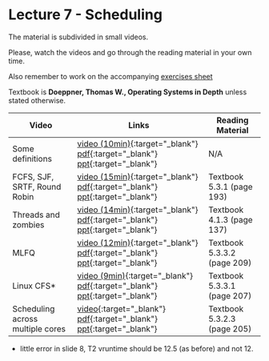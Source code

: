 # Lecture 7 - Scheduling

The material is subdivided in small videos.

Please, watch the videos and go through the reading material in your own time.

Also remember to work on the accompanying [exercises sheet](../exercises/EXERCISES7.html)

Textbook is **Doeppner, Thomas W., Operating Systems in Depth** unless stated otherwise.

| Video                   | Links                     |        Reading Material                                                                                                                                                                                      |
|-------------------------|---------------------------|----------------------------------------------------------------------------------------------------------------------------------------------------------------------------------------------|
| Some definitions | [video (10min)](https://web.microsoftstream.com/video/fb9d9f92-4bf3-4d8d-994c-d77202d9a9f7){:target="_blank"}  [pdf](){:target="_blank"}  [ppt](){:target="_blank"}  | N/A |
| FCFS, SJF, SRTF, Round Robin | [video (15min)](https://web.microsoftstream.com/video/2b8742a4-247e-4a65-814b-a04d87972f17){:target="_blank"}  [pdf](){:target="_blank"}  [ppt](){:target="_blank"}  | Textbook 5.3.1 (page 193) |
| Threads and zombies | [video (14min)](https://web.microsoftstream.com/video/91a8a610-804f-4dcc-ac72-10a0ffe2f96c){:target="_blank"}  [pdf](){:target="_blank"}  [ppt](){:target="_blank"}  | Textbook 4.1.3 (page 137) |
| MLFQ | [video (12min)](https://web.microsoftstream.com/video/e9c72264-07d3-4e99-8eda-ba6c654b87d0){:target="_blank"}  [pdf](){:target="_blank"}  [ppt](){:target="_blank"}  | Textbook 5.3.3.2 (page 209) |
| Linux CFS* | [video (9min)](https://web.microsoftstream.com/video/791e6dd5-0a38-42f4-873b-f75174287af0){:target="_blank"}  [pdf](){:target="_blank"}  [ppt](){:target="_blank"}  | Textbook 5.3.3.1 (page 207) |
| Scheduling across multiple cores | [video](){:target="_blank"}  [pdf](){:target="_blank"}  [ppt](){:target="_blank"}  | Textbook 5.3.2.3 (page 205) |

* little error in slide 8, T2 vruntime should be 12.5 (as before) and not 12.
